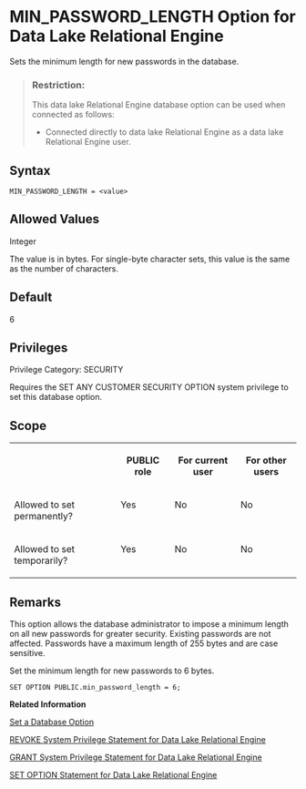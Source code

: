 <!-- loio814661016ce2101499ddd334930bf1ed -->

# MIN\_PASSWORD\_LENGTH Option for Data Lake Relational Engine

Sets the minimum length for new passwords in the database.



> ### Restriction:  
> This data lake Relational Engine database option can be used when connected as follows:
> 
> -   Connected directly to data lake Relational Engine as a data lake Relational Engine user.



<a name="loio814661016ce2101499ddd334930bf1ed__section_zx3_g24_hrb"/>

## Syntax

```
MIN_PASSWORD_LENGTH = <value>
```



## Allowed Values

Integer

The value is in bytes. For single-byte character sets, this value is the same as the number of characters.



## Default

6



<a name="loio814661016ce2101499ddd334930bf1ed__section_k3c_gxb_3qb"/>

## Privileges

Privilege Category: SECURITY

Requires the SET ANY CUSTOMER SECURITY OPTION system privilege to set this database option.



<a name="loio814661016ce2101499ddd334930bf1ed__min-password-length-option-scope"/>

## Scope


<table>
<tr>
<th valign="top">

 



</th>
<th valign="top">

PUBLIC role



</th>
<th valign="top">

For current user



</th>
<th valign="top">

For other users



</th>
</tr>
<tr>
<td valign="top">

Allowed to set permanently?



</td>
<td valign="top">

Yes



</td>
<td valign="top">

No



</td>
<td valign="top">

No



</td>
</tr>
<tr>
<td valign="top">

Allowed to set temporarily?



</td>
<td valign="top">

Yes



</td>
<td valign="top">

No



</td>
<td valign="top">

No



</td>
</tr>
</table>



## Remarks

This option allows the database administrator to impose a minimum length on all new passwords for greater security. Existing passwords are not affected. Passwords have a maximum length of 255 bytes and are case sensitive.



Set the minimum length for new passwords to 6 bytes.

```
SET OPTION PUBLIC.min_password_length = 6;
```

**Related Information**  


[Set a Database Option](set-a-database-option-0dcb893.md "You set options with the SET OPTION statement.")

[REVOKE System Privilege Statement for Data Lake Relational Engine](../080-sql-statements/revoke-system-privilege-statement-for-data-lake-relational-engine-a3eadda.md "Removes specific system privileges from specific users and the right to administer the privilege.")

[GRANT System Privilege Statement for Data Lake Relational Engine](../080-sql-statements/grant-system-privilege-statement-for-data-lake-relational-engine-a3dfcb0.md "Grants specific system privileges to users or roles, with or without administrative rights.")

[SET OPTION Statement for Data Lake Relational Engine](../080-sql-statements/set-option-statement-for-data-lake-relational-engine-a625da7.md "Changes options that affect the behavior of the database and its compatibility with Transact-SQL. Setting the value of an option can change the behavior for all users or an individual user, in either a temporary or permanent scope.")

